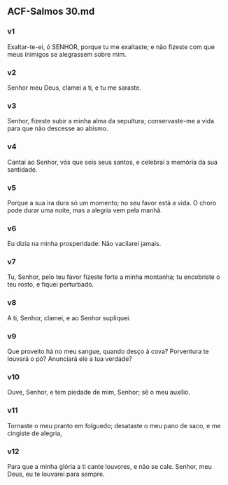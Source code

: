 ## ACF-Salmos 30.md
### v1
 Exaltar-te-ei, ó SENHOR, porque tu me exaltaste; e não fizeste com que meus inimigos se alegrassem sobre mim.
### v2
 Senhor meu Deus, clamei a ti, e tu me saraste.
### v3
 Senhor, fizeste subir a minha alma da sepultura; conservaste-me a vida para que não descesse ao abismo.
### v4
 Cantai ao Senhor, vós que sois seus santos, e celebrai a memória da sua santidade.
### v5
 Porque a sua ira dura só um momento; no seu favor está a vida. O choro pode durar uma noite, mas a alegria vem pela manhã.
### v6
 Eu dizia na minha prosperidade: Não vacilarei jamais.
### v7
 Tu, Senhor, pelo teu favor fizeste forte a minha montanha; tu encobriste o teu rosto, e fiquei perturbado.
### v8
 A ti, Senhor, clamei, e ao Senhor supliquei.
### v9
 Que proveito há no meu sangue, quando desço à cova? Porventura te louvará o pó? Anunciará ele a tua verdade?
### v10
 Ouve, Senhor, e tem piedade de mim, Senhor; sê o meu auxílio.
### v11
 Tornaste o meu pranto em folguedo; desataste o meu pano de saco, e me cingiste de alegria,
### v12
 Para que a minha glória a ti cante louvores, e não se cale. Senhor, meu Deus, eu te louvarei para sempre.
